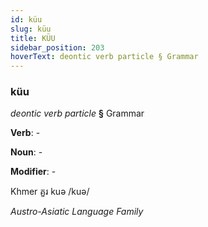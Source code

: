 ```yaml
---
id: küu
slug: küu
title: KÜU
sidebar_position: 203
hoverText: deontic verb particle § Grammar
---
```


### küu

*deontic verb particle* **§** Grammar

**Verb**: -

**Noun**: -

**Modifier**: -

Khmer គួរ kuə /kuə/

*Austro-Asiatic Language Family*